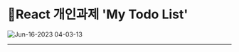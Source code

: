 # React 개인과제 'My Todo List'

![Jun-16-2023 04-03-13](https://github.com/huizhenz/MyTodoListPage/assets/133093192/4aa2c462-9636-4928-a8f0-9a053a0db696)

---
